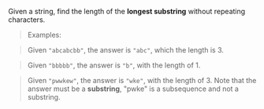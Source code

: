 Given a string, find the length of the **longest substring** without repeating characters.


>Examples:

>Given ```"abcabcbb"```, the answer is ```"abc"```, which the length is 3.

>Given ```"bbbbb"```, the answer is ```"b"```, with the length of 1.

>Given ```"pwwkew"```, the answer is ```"wke"```, with the length of 3. Note that the answer must be a **substring**, "pwke" is a subsequence and not a substring.
